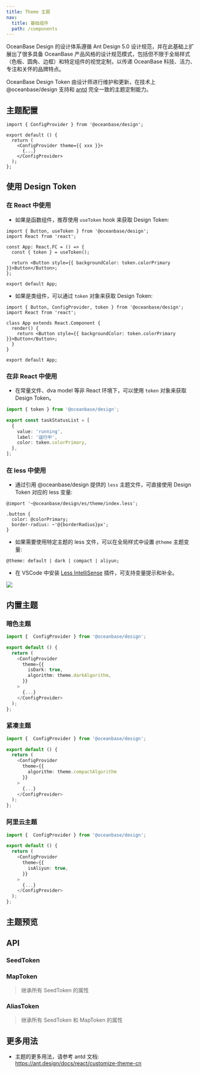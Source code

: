 ```yaml
---
title: Theme 主题
nav:
  title: 基础组件
  path: /components
---
```


OceanBase Design 的设计体系遵循 Ant Design 5.0 设计规范，并在此基础上扩展出了很多具备 OceanBase 产品风格的设计规范模式，包括但不限于全局样式（色板、圆角、边框）和特定组件的视觉定制，以传递 OceanBase 科技、活力、专注和关怀的品牌特点。

OceanBase Design Token 由设计师进行维护和更新，在技术上 @oceanbase/design 支持和 [antd](https://ant.design/docs/react/customize-theme-cn) 完全一致的主题定制能力。

## 主题配置

```tsx | pure
import { ConfigProvider } from '@oceanbase/design';

export default () {
  return (
    <ConfigProvider theme={{ xxx }}>
      {...}
    </ConfigProvider>
  );
};
```

## 使用 Design Token

### 在 React 中使用

- 如果是函数组件，推荐使用 `useToken` hook 来获取 Design Token:

```tsx | pure
import { Button, useToken } from '@oceanbase/design';
import React from 'react';

const App: React.FC = () => {
  const { token } = useToken();

  return <Button style={{ backgroundColor: token.colorPrimary }}>Button</Button>;
};

export default App;
```

- 如果是类组件，可以通过 `token` 对象来获取 Design Token:

```tsx | pure
import { Button, ConfigProvider, token } from '@oceanbase/design';
import React from 'react';

class App extends React.Component {
  render() {
    return <Button style={{ backgroundColor: token.colorPrimary }}>Button</Button>;
  }
}

export default App;
```

### 在非 React 中使用

- 在常量文件、dva model 等非 React 环境下，可以使用 `token` 对象来获取 Design Token。

```ts
import { token } from '@oceanbase/design';

export const taskStatusList = [
  {
    value: 'running',
    label: '运行中',
    color: token.colorPrimary,
  },
];
```

### 在 less 中使用

- 通过引用 @oceanbase/design 提供的 `less` 主题文件，可直接使用 Design Token 对应的 less 变量:

```less
@import '~@oceanbase/design/es/theme/index.less';

.button {
  color: @colorPrimary;
  border-radius: ~'@{borderRadius}px';
}
```

- 如果需要使用特定主题的 less 文件，可以在全局样式中设置 `@theme` 主题变量:

```less
@theme: default | dark | compact | aliyun;
```

- 在 VSCode 中安装 [Less IntelliSense](https://marketplace.visualstudio.com/items?itemName=mrmlnc.vscode-less) 插件，可支持变量提示和补全。

![](https://mdn.alipayobjects.com/huamei_fhnyvh/afts/img/A*_37-QqtQGQUAAAAAAAAAAAAADmfOAQ/original)

## 内置主题

### 暗色主题

```ts | pure
import {  ConfigProvider } from '@oceanbase/design';

export default () {
  return (
    <ConfigProvider
      theme={{
        isDark: true,
        algorithm: theme.darkAlgorithm,
      }}
    >
      {...}
    </ConfigProvider>
  );
};
```

### 紧凑主题

```ts | pure
import {  ConfigProvider } from '@oceanbase/design';

export default () {
  return (
    <ConfigProvider
      theme={{
        algorithm: theme.compactAlgorithm
      }}
    >
      {...}
    </ConfigProvider>
  );
};
```

### 阿里云主题

```ts | pure
import {  ConfigProvider } from '@oceanbase/design';

export default () {
  return (
    <ConfigProvider
      theme={{
        isAliyun: true,
      }}
    >
      {...}
    </ConfigProvider>
  );
};
```

## 主题预览

<code src="./demo/previewer.tsx"></code>

## API

### SeedToken

<TokenTable type="seed"></TokenTable>

### MapToken

> 继承所有 SeedToken 的属性

<TokenTable type="map"></TokenTable>

### AliasToken

> 继承所有 SeedToken 和 MapToken 的属性

<TokenTable type="alias"></TokenTable>

## 更多用法

- 主题的更多用法，请参考 antd 文档: https://ant.design/docs/react/customize-theme-cn
